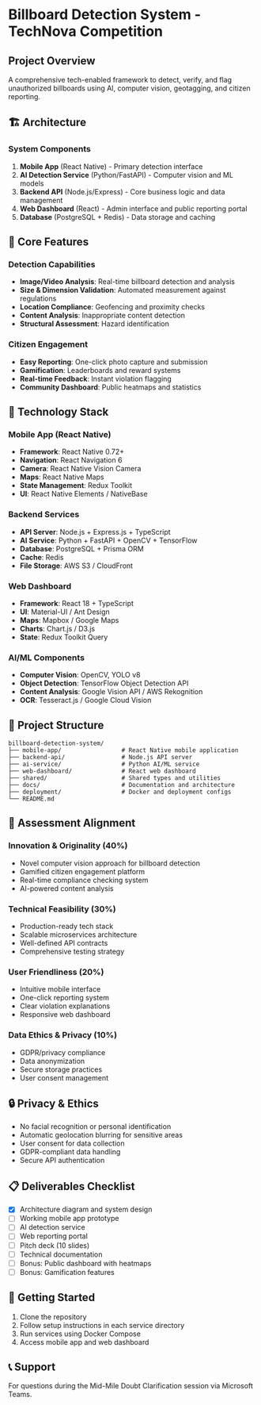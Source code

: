 # Billboard Detection System - TechNova Competition

## Project Overview
A comprehensive tech-enabled framework to detect, verify, and flag unauthorized billboards using AI, computer vision, geotagging, and citizen reporting.

## 🏗️ Architecture

### System Components
1. **Mobile App** (React Native) - Primary detection interface
2. **AI Detection Service** (Python/FastAPI) - Computer vision and ML models
3. **Backend API** (Node.js/Express) - Core business logic and data management
4. **Web Dashboard** (React) - Admin interface and public reporting portal
5. **Database** (PostgreSQL + Redis) - Data storage and caching

## 📱 Core Features

### Detection Capabilities
- **Image/Video Analysis**: Real-time billboard detection and analysis
- **Size & Dimension Validation**: Automated measurement against regulations
- **Location Compliance**: Geofencing and proximity checks
- **Content Analysis**: Inappropriate content detection
- **Structural Assessment**: Hazard identification

### Citizen Engagement
- **Easy Reporting**: One-click photo capture and submission
- **Gamification**: Leaderboards and reward systems
- **Real-time Feedback**: Instant violation flagging
- **Community Dashboard**: Public heatmaps and statistics

## 🚀 Technology Stack

### Mobile App (React Native)
- **Framework**: React Native 0.72+
- **Navigation**: React Navigation 6
- **Camera**: React Native Vision Camera
- **Maps**: React Native Maps
- **State Management**: Redux Toolkit
- **UI**: React Native Elements / NativeBase

### Backend Services
- **API Server**: Node.js + Express.js + TypeScript
- **AI Service**: Python + FastAPI + OpenCV + TensorFlow
- **Database**: PostgreSQL + Prisma ORM
- **Cache**: Redis
- **File Storage**: AWS S3 / CloudFront

### Web Dashboard
- **Framework**: React 18 + TypeScript
- **UI**: Material-UI / Ant Design
- **Maps**: Mapbox / Google Maps
- **Charts**: Chart.js / D3.js
- **State**: Redux Toolkit Query

### AI/ML Components
- **Computer Vision**: OpenCV, YOLO v8
- **Object Detection**: TensorFlow Object Detection API
- **Content Analysis**: Google Vision API / AWS Rekognition
- **OCR**: Tesseract.js / Google Cloud Vision

## 📁 Project Structure
```
billboard-detection-system/
├── mobile-app/                 # React Native mobile application
├── backend-api/                # Node.js API server
├── ai-service/                 # Python AI/ML service
├── web-dashboard/              # React web dashboard
├── shared/                     # Shared types and utilities
├── docs/                       # Documentation and architecture
├── deployment/                 # Docker and deployment configs
└── README.md
```

## 🎯 Assessment Alignment

### Innovation & Originality (40%)
- Novel computer vision approach for billboard detection
- Gamified citizen engagement platform
- Real-time compliance checking system
- AI-powered content analysis

### Technical Feasibility (30%)
- Production-ready tech stack
- Scalable microservices architecture
- Well-defined API contracts
- Comprehensive testing strategy

### User Friendliness (20%)
- Intuitive mobile interface
- One-click reporting system
- Clear violation explanations
- Responsive web dashboard

### Data Ethics & Privacy (10%)
- GDPR/privacy compliance
- Data anonymization
- Secure storage practices
- User consent management

## 🔒 Privacy & Ethics
- No facial recognition or personal identification
- Automatic geolocation blurring for sensitive areas
- User consent for data collection
- GDPR-compliant data handling
- Secure API authentication

## 📋 Deliverables Checklist
- [x] Architecture diagram and system design
- [ ] Working mobile app prototype
- [ ] AI detection service
- [ ] Web reporting portal
- [ ] Pitch deck (10 slides)
- [ ] Technical documentation
- [ ] Bonus: Public dashboard with heatmaps
- [ ] Bonus: Gamification features

## 🚀 Getting Started
1. Clone the repository
2. Follow setup instructions in each service directory
3. Run services using Docker Compose
4. Access mobile app and web dashboard

## 📞 Support
For questions during the Mid-Mile Doubt Clarification session via Microsoft Teams.
